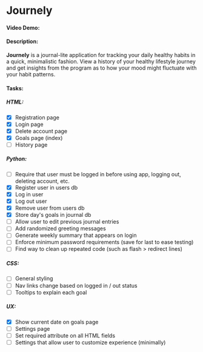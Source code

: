# Journely
#### Video Demo: <TODO>
#### Description:
**Journely** is a journal-lite application for tracking your daily healthy habits in a quick, minimalistic fashion. View a history of your healthy lifestyle journey and get insights from the program as to how your mood might fluctuate with your habit patterns.

#### Tasks:
##### HTML:
- [x] Registration page
- [x] Login page
- [x] Delete account page
- [x] Goals page (index)
- [ ] History page

##### Python:
- [ ] Require that user must be logged in before using app, logging out,
deleting account, etc.
- [x] Register user in users db
- [x] Log in user
- [x] Log out user
- [x] Remove user from users db
- [x] Store day's goals in journal db
- [ ] Allow user to edit previous journal entries
- [ ] Add randomized greeting messages
- [ ] Generate weekly summary that appears on login
- [ ] Enforce minimum password requirements (save for last to ease testing)
- [ ] Find way to clean up repeated code (such as flash > redirect lines)

##### CSS:
- [ ] General styling
- [ ] Nav links change based on logged in / out status
- [ ] Tooltips to explain each goal

##### UX:
- [x] Show current date on goals page
- [ ] Settings page
- [ ] Set required attribute on all HTML fields
- [ ] Settings that allow user to customize experience (minimally)
